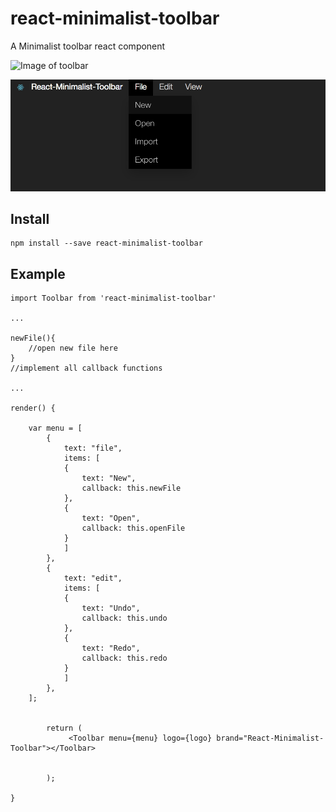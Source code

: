 # react-minimalist-toolbar
A Minimalist toolbar react component

![Image of toolbar](https://raw.github.com/lucascassiano/react-minimalist-toolbar/blob/master/doc/icon.svg)

![Image of toolbar](https://raw.githubusercontent.com/lucascassiano/react-minimalist-toolbar/master/doc/example.png)

## Install
```
npm install --save react-minimalist-toolbar
```

## Example
```
import Toolbar from 'react-minimalist-toolbar'

...

newFile(){
    //open new file here
}
//implement all callback functions

...

render() {
    
    var menu = [
        {
            text: "file",
            items: [
            {
                text: "New",
                callback: this.newFile
            },
            {
                text: "Open",
                callback: this.openFile
            }
            ]
        },
        {
            text: "edit",
            items: [
            {
                text: "Undo",
                callback: this.undo
            },
            {
                text: "Redo",
                callback: this.redo
            }
            ]
        },
    ];
        

        return (
             <Toolbar menu={menu} logo={logo} brand="React-Minimalist-Toolbar"></Toolbar>


        );
        
}

```